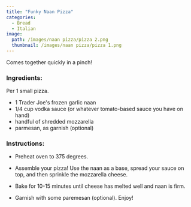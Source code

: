 ```yaml
---
title: "Funky Naan Pizza"
categories:
  - Bread
  - Italian
image:
  path: /images/naan pizza/pizza 2.png
  thumbnail: /images/naan pizza/pizza 1.png
---
```


Comes together quickly in a pinch!

### Ingredients:

Per 1 small pizza.

* 1 Trader Joe's frozen garlic naan
* 1/4 cup vodka sauce (or whatever tomato-based sauce you have on hand)
* handful of shredded mozzarella
* parmesan, as garnish (optional)

### Instructions:

* Preheat oven to 375 degrees.

* Assemble your pizza! Use the naan as a base, spread your sauce on top, and then sprinkle the mozzarella cheese.

* Bake for 10-15 minutes until cheese has melted well and naan is firm.

* Garnish with some paremesan (optional). Enjoy!
